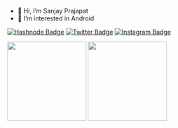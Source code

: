 - 👋 Hi, I’m Sanjay Prajapat
- 👀 I’m interested in Android

[![Hashnode Badge](https://img.shields.io/badge/Hashnode-2962FF?style=for-the-badge&logo=hashnode&logoColor=white)](https://twitter.com/sanjay_draws)
[![Twitter Badge](https://img.shields.io/badge/Twitter-1DA1F2?style=for-the-badge&logo=twitter&logoColor=white)](https://sanjayprajapat.hashnode.dev/)
[![Instagram Badge](https://img.shields.io/badge/Instagram-E4405F?style=for-the-badge&logo=instagram&logoColor=white)](https://www.instagram.com/sanjay_draws/?hl=en)

  <img height="180em" src="https://github-readme-stats.vercel.app/api?username=sanjaydraws&theme=blue-green"/>
  <img height="180em" src="https://github-readme-stats.vercel.app/api/top-langs/?username=sanjaydraws&theme=blue-green"/>


<!-- <img height="180em" src="https://github-readme-stats.vercel.app/api?username=sanjaydraws&show_icons=true&hide_border=true&&count_private=true" /> -->


<!---
sanjaydraws/sanjaydraws is a ✨ special ✨ repository because its `README.md` (this file) appears on your GitHub profile.
You can click the Preview link to take a look at your changes.
--->
